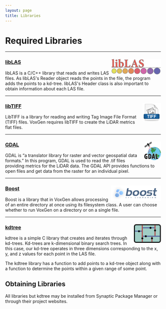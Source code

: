 ```yaml
---
layout: page
title: Libraries
---
```

# Required Libraries

<hr>

### [libLAS](http://www.liblas.org/) <img align="right" src="img/liblaslogo.png" alt="libLAS logo" height="50em">

libLAS is a C/C++ library that reads and writes LAS files. As libLAS's Reader object reads the points in the file, the program adds the points to a kd-tree. libLAS's Header class is also important to obtain information about each LAS file.

<hr>

### [libTIFF](http://www.remotesensing.org/libtiff/) <img align="right" src="img/libtiff.png" alt="libTIFF logo" height="60em">

LibTIFF is a library for reading and writing Tag Image File Format (TIFF) files. VoxGen requires libTIFF to create the LiDAR metrics flat files.

<hr>

### [GDAL](http://www.gdal.org/) <img align="right" src="img/gdal.png" alt="GDAL logo" height="60em">

GDAL is “a translator library for raster and vector geospatial data formats.” In this program, GDAL is used to read the .tif files providing metrics for the LiDAR data. The GDAL API provides functions to open files and get data from the raster for an individual pixel.

<hr>

### [Boost](http://www.boost.org/) <img align="right" src="img/boost.png" alt="Boost logo" height="50em">

Boost is a library that in VoxGen allows processing of an entire directory at once using its filesystem class. A user can choose whether to run VoxGen on a directory or on a single file.

<hr>

### [kdtree](https://code.google.com/p/kdtree/) <img align="right" src="img/kdtree.png" alt="libLAS logo" height="60em">

kdtree is a simple C library that creates and iterates through kd-trees. Kd-trees are k-dimensional binary search trees. In this case, our kd-tree operates in three dimensions corresponding to the x, y, and z values for each point in the LAS file.

The kdtree library has a function to add points to a kd-tree object along with a function to determine the points within a given range of some point.

## Obtaining Libraries
All libraries but kdtree may be installed from Synaptic Package Manager or through their project websites.
